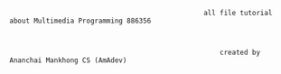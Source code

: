 													all file tutorial about Multimedia Programming 886356 


														
														created by Ananchai Mankhong CS (AmAdev)	
